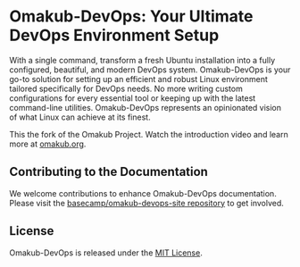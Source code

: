 # Omakub-DevOps: Your Ultimate DevOps Environment Setup

With a single command, transform a fresh Ubuntu installation into a fully configured, beautiful, and modern DevOps system. Omakub-DevOps is your go-to solution for setting up an efficient and robust Linux environment tailored specifically for DevOps needs. No more writing custom configurations for every essential tool or keeping up with the latest command-line utilities. Omakub-DevOps represents an opinionated vision of what Linux can achieve at its finest.

This the fork of the Omakub Project. Watch the introduction video and learn more at [omakub.org](https://omakub.org).

## Contributing to the Documentation

We welcome contributions to enhance Omakub-DevOps documentation. Please visit the [basecamp/omakub-devops-site repository](https://github.com/basecamp/omakub-devops-site) to get involved.

## License

Omakub-DevOps is released under the [MIT License](https://opensource.org/licenses/MIT).
